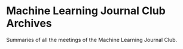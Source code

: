 # Machine Learning Journal Club Archives

Summaries of all the meetings of the Machine Learning Journal Club.
